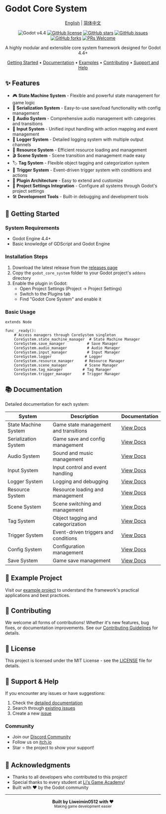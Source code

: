 # Godot Core System

<div align="center">

[English](README.md) | [简体中文](README_zh.md)

![Godot v4.4](https://img.shields.io/badge/Godot-v4.4-478cbf?logo=godot-engine&logoColor=white)
[![GitHub license](https://img.shields.io/github/license/Liweimin0512/godot_core_system)](LICENSE)
[![GitHub stars](https://img.shields.io/github/stars/Liweimin0512/godot_core_system)](https://github.com/Liweimin0512/godot_core_system/stargazers)
[![GitHub issues](https://img.shields.io/github/issues/Liweimin0512/godot_core_system)](https://github.com/Liweimin0512/godot_core_system/issues)
[![GitHub forks](https://img.shields.io/github/forks/Liweimin0512/godot_core_system)](https://github.com/Liweimin0512/godot_core_system/network)
[![PRs Welcome](https://img.shields.io/badge/PRs-welcome-brightgreen.svg)](CONTRIBUTING.md)

A highly modular and extensible core system framework designed for Godot 4.4+

[Getting Started](#-getting-started) •
[Documentation](docs/) •
[Examples](examples/) •
[Contributing](docs/CONTRIBUTING.md) •
[Support and Help](#-support--help)

</div>

## ✨ Features

- 🎮 **State Machine System** - Flexible and powerful state management for game logic
- 💾 **Serialization System** - Easy-to-use save/load functionality with config management
- 🎵 **Audio System** - Comprehensive audio management with categories and transitions
- 🎯 **Input System** - Unified input handling with action mapping and event management
- 📝 **Logger System** - Detailed logging system with multiple output channels
- 🎨 **Resource System** - Efficient resource loading and management
- 🎬 **Scene System** - Scene transition and management made easy
- 🏷️ **Tag System** - Flexible object tagging and categorization system
- 🔄 **Trigger System** - Event-driven trigger system with conditions and actions
- 🔧 **Plugin Architecture** - Easy to extend and customize
- 📱 **Project Settings Integration** - Configure all systems through Godot's project settings
- 🛠️ **Development Tools** - Built-in debugging and development tools

## 🚀 Getting Started

### System Requirements

- Godot Engine 4.4+
- Basic knowledge of GDScript and Godot Engine

### Installation Steps

1. Download the latest release from the [releases page](https://github.com/Liweimin0512/godot_core_system/releases)
2. Copy the `godot_core_system` folder to your Godot project's `addons` directory
3. Enable the plugin in Godot:
   - Open Project Settings (Project -> Project Settings)
   - Switch to the Plugins tab
   - Find "Godot Core System" and enable it

### Basic Usage

```gdscript
extends Node

func _ready():
    # Access managers through CoreSystem singleton
    CoreSystem.state_machine_manager  # State Machine Manager
    CoreSystem.save_manager          # Save Manager
    CoreSystem.audio_manager         # Audio Manager
    CoreSystem.input_manager         # Input Manager
    CoreSystem.logger               # Logger
    CoreSystem.resource_manager     # Resource Manager
    CoreSystem.scene_manager        # Scene Manager
    CoreSystem.tag_manager         # Tag Manager
    CoreSystem.trigger_manager     # Trigger Manager
```

## 📚 Documentation

Detailed documentation for each system:

| System               | Description                           | Documentation                             |
| -------------------- | ------------------------------------- | ----------------------------------------- |
| State Machine System | Game state management and transitions | [View Docs](docs/state_machine_system.md) |
| Serialization System | Game save and config management       | [View Docs](docs/serialization_system.md) |
| Audio System         | Sound and music management            | [View Docs](docs/audio_system.md)         |
| Input System         | Input control and event handling      | [View Docs](docs/input_system.md)         |
| Logger System        | Logging and debugging                 | [View Docs](docs/logger_system.md)        |
| Resource System      | Resource loading and management       | [View Docs](docs/resource_system.md)      |
| Scene System         | Scene switching and management        | [View Docs](docs/scene_system.md)         |
| Tag System           | Object tagging and categorization     | [View Docs](docs/tag_system.md)           |
| Trigger System       | Event-driven triggers and conditions  | [View Docs](docs/trigger_system.md)       |
| Config System        | Configuration management              | [View Docs](docs/config_system.md)        |
| Save System          | Game save management                  | [View Docs](docs/save_system.md)          |

## 🌟 Example Project

Visit our [example project](examples/) to understand the framework's practical applications and best practices.

## 🤝 Contributing

We welcome all forms of contributions! Whether it's new features, bug fixes, or documentation improvements. See our [Contributing Guidelines](CONTRIBUTING.md) for details.

## 📄 License

This project is licensed under the MIT License - see the [LICENSE](LICENSE) file for details.

## 💖 Support & Help

If you encounter any issues or have suggestions:

1. Check the [detailed documentation](docs/)
2. Search through [existing issues](https://github.com/Liweimin0512/godot_core_system/issues)
3. Create a new [issue](https://github.com/Liweimin0512/godot_core_system/issues/new)

### Community

- Join our [Discord Community](https://discord.gg/V5nuzC2BcJ)
- Follow us on [itch.io](https://godot-li.itch.io/)
- Star ⭐ the project to show your support!

## 🙏 Acknowledgments

- Thanks to all developers who contributed to this project!
- Special thanks to every student at [Li's Game Academy](https://wx.zsxq.com/group/28885154818841)!
- Built with ❤️ by the Godot community

---

<div align="center">
    <strong>Built by Liweimin0512 with ❤️</strong><br>
    <sub>Making game development easier</sub>
</div>
